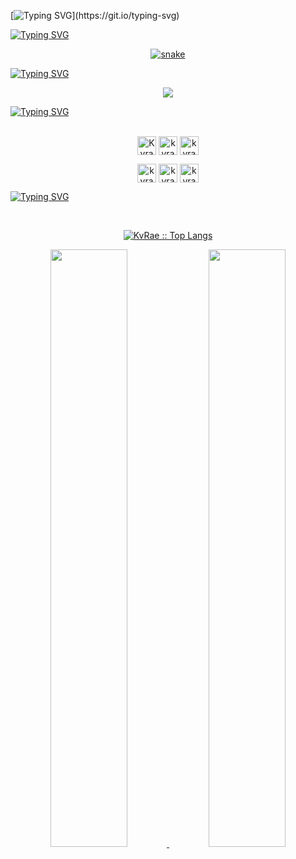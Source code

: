 [![Typing SVG](https://readme-typing-svg.herokuapp.com?font=VT323&size=40&color=13FF08&background=847E8700&center=true&vCenter=true&width=1000&lines=Initializing+terminal+...;User%3A+KvRae;Password%3A+********;cd+%2Fhome%2FKvrae%2Fscripts;cat+About.txt;Hello+world!;My+name+is+karam;U+can+call+me+KvRae+on+the+net;I'm+a+Software+Engineering+Student;And+I+have+%2B8+years+learning;about+computers+and+tech+stuff...;U+wana+know+more+right+%3F+;Go+get+me+on+socials+down+below+;see+you+soon+I+gtg+...;Exit.;Closing+terminal...)](https://git.io/typing-svg)

[![Typing SVG](https://readme-typing-svg.herokuapp.com?font=VT323&size=40&color=00F737&center=true&vCenter=true&width=1000&lines=Snake_Eat_Grid)](https://git.io/typing-svg)

<div align="center">
  <a href="https://github.com/KvRae">
  <img  src="https://user-images.githubusercontent.com/58667227/229009150-66bd68d8-e0c7-49ab-afb0-606d923c3e83.svg"
       alt="snake" /></a>
</div>
  
  [![Typing SVG](https://readme-typing-svg.herokuapp.com?font=VT323&size=40&color=00F737&center=true&vCenter=true&width=1000&lines=Visitors_Counter)](https://git.io/typing-svg)
   <br>
  <p align="center">
  <img  src="https://profile-counter.glitch.me/KvRae/count.svg" />
  </p>

[![Typing SVG](https://readme-typing-svg.herokuapp.com?font=VT323&size=40&color=00F737&center=true&vCenter=true&width=1000&lines=Social_Accounts)](https://git.io/typing-svg)
<detail>
    <p align="center">
      <br/>
      <a href="https://www.linkedin.com/in/karam-mannai-1a7a851b1/" target="blank"><img align="center"
         src="https://img.shields.io/badge/linkedin-%231DA1F2.svg?style=for-the-badge&logo=linkedin&logoColor=white"
         alt="Kvrae" height="30"/></a>
      <a href="https://www.facebook.com/KaramMannai/" target="blank"><img align="center"
         src="https://img.shields.io/badge/facebook-4267B2.svg?style=for-the-badge&logo=facebook&logoColor=white"
         alt="kvrae" height="30"/></a>
      <a href="https://mailto:karamelmannai@gmail.com" target="blank"><img align="center"
         src="https://img.shields.io/badge/gmail-EA4335.svg?style=for-the-badge&logo=gmail&logoColor=white"
         alt="kvrae" height="30"/></a>
    </p>
  <p align="center">
      <a href="https://www.instagram.com/kvrae.exe/" target="blank"><img align="center"
         src="https://img.shields.io/badge/instagram-%23E4405F.svg?style=for-the-badge&logo=Instagram&logoColor=white"
         alt="kvrae" height="30"/></a>
      <a href="https://wa.me/+21699026017" target="blank"><img align="center"
         src="https://img.shields.io/badge/whatsapp-4B7F1.svg?style=for-the-badge&logo=whatsapp&logoColor=white"
         alt="kvrae" height="30"/></a>
      <a href="https://twitter.com/KvRae_" target="blank"><img align="center"
         src="https://img.shields.io/badge/twitter-1DA1F2.svg?style=for-the-badge&logo=twitter&logoColor=white"
         alt="kvrae" height="30"/></a>
      <br>
    </p>
  </samp>
 </detail>

[![Typing SVG](https://readme-typing-svg.herokuapp.com?font=VT323&size=40&color=00F737&center=true&vCenter=true&width=1000&lines=Profile_Stats)](https://git.io/typing-svg)

  <div>
      <br/>
        <p align="center">
          <a href="https://github.com/KvRae/">
          <img src="https://github-readme-stats.vercel.app/api/top-langs/?username=KvRae&langs_count=6&theme=gotham&layout=compact&hide_border=true" alt="KvRae :: Top Langs" /></a>
        </p>
        <p align="center">
          <a href="https://github.com/KvRae/">
          <img width="49.5%" src="https://github-readme-stats.vercel.app/api?username=KvRae&show_icons=true&theme=gotham&hide_border=true" />
          <img width="49.5%" src="https://github-readme-streak-stats.herokuapp.com/?user=KvRae&theme=gotham&hide_border=true" />
          </a>
       </p>
     <br>
  </div>
  




              

<!--
<h1 align="center">Hi <img width="35" src="https://github.com/1999AZZAR/1999AZZAR/blob/main/resources/img/waving.gif">, I'm KvRae</h1>
<h1 align="center">Hi 👋, I'm KvRae!</h1>
<div align="center">
  <a href="https://github.com/KvRae">
  <img height="180em" src="https://github-readme-stats.vercel.app/api?username=israelhp&show_icons=true&theme=dark&include_all_commits=true&count_private=true"/>
  <img height="180em" src="https://github-readme-stats.vercel.app/api/top-langs/?username=israelhp&layout=compact&langs_count=7&theme=dark"/>
</div>
<br>
<div align ="center"> 
  <a href="https://www.instagram.com/isra_legend" target="_blank"><img src="https://img.shields.io/badge/-Instagram-%23333?style=for-the-badge&logo=instagram&logoColor=white" target="_blank"></a>
 <a href="https://www.facebook.com/israel.pinto.505/" target="_blank"><img src="https://img.shields.io/badge/Facebook-%23333?style=for-the-badge&logo=facebook&logoColor=white" target="_blank"></a> 
  <a href = "mailto:israelhurtarte@gmail.com"><img src="https://img.shields.io/badge/-Gmail-%23333?style=for-the-badge&logo=gmail&logoColor=white" target="_blank"></a>
  <a href="https://www.linkedin.com/in/israel-hurtarte-pinto-738245218" target="_blank"><img src="https://img.shields.io/badge/-LinkedIn-%23333?style=for-the-badge&logo=linkedin&logoColor=white" target="_blank"></a> 
</div>
-->



              

<!--
<h1 align="center">Hi <img width="35" src="https://github.com/1999AZZAR/1999AZZAR/blob/main/resources/img/waving.gif">, I'm KvRae</h1>
<h1 align="center">Hi 👋, I'm KvRae!</h1>
<div align="center">
  <a href="https://github.com/KvRae">
  <img height="180em" src="https://github-readme-stats.vercel.app/api?username=israelhp&show_icons=true&theme=dark&include_all_commits=true&count_private=true"/>
  <img height="180em" src="https://github-readme-stats.vercel.app/api/top-langs/?username=israelhp&layout=compact&langs_count=7&theme=dark"/>
</div>
<br>
<div align ="center"> 
  <a href="https://www.instagram.com/isra_legend" target="_blank"><img src="https://img.shields.io/badge/-Instagram-%23333?style=for-the-badge&logo=instagram&logoColor=white" target="_blank"></a>
 <a href="https://www.facebook.com/israel.pinto.505/" target="_blank"><img src="https://img.shields.io/badge/Facebook-%23333?style=for-the-badge&logo=facebook&logoColor=white" target="_blank"></a> 
  <a href = "mailto:israelhurtarte@gmail.com"><img src="https://img.shields.io/badge/-Gmail-%23333?style=for-the-badge&logo=gmail&logoColor=white" target="_blank"></a>
  <a href="https://www.linkedin.com/in/israel-hurtarte-pinto-738245218" target="_blank"><img src="https://img.shields.io/badge/-LinkedIn-%23333?style=for-the-badge&logo=linkedin&logoColor=white" target="_blank"></a> 
</div>
-->


<!--
### Hi visitor 👋 I'm currently working on an update for this readme file , just be patient
**KvRae/KvRae** is a ✨ _special_ ✨ repository because its `README.md` (this file) appears on your GitHub profile.

Here are some ideas to get you started:

- 🔭 I’m currently working on ...
- 🌱 I’m currently learning ...
- 👯 I’m looking to collaborate on ...
- 🤔 I’m looking for help with ...
- 💬 Ask me about ...
- 📫 How to reach me: ...
- 😄 Pronouns: ...
- ⚡ Fun fact: ...
-->
